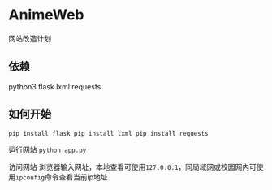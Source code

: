 # AnimeWeb
网站改造计划

## 依赖
python3
flask
lxml
requests

## 如何开始
`pip install flask
pip install lxml
pip install requests`

运行网站
`python app.py`

访问网站
浏览器输入网址，本地查看可使用`127.0.0.1`，同局域网或校园网内可使用`ipconfig`命令查看当前ip地址
